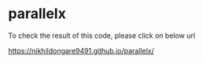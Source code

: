 # parallelx

To check the result of this code, please click on below url

https://nikhildongare9491.github.io/parallelx/

